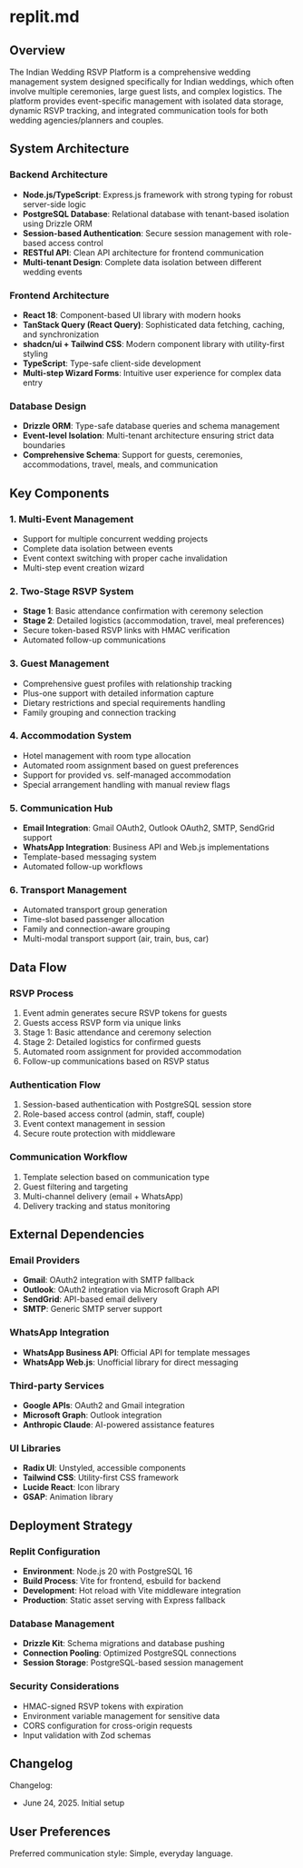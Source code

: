 # replit.md

## Overview

The Indian Wedding RSVP Platform is a comprehensive wedding management system designed specifically for Indian weddings, which often involve multiple ceremonies, large guest lists, and complex logistics. The platform provides event-specific management with isolated data storage, dynamic RSVP tracking, and integrated communication tools for both wedding agencies/planners and couples.

## System Architecture

### Backend Architecture
- **Node.js/TypeScript**: Express.js framework with strong typing for robust server-side logic
- **PostgreSQL Database**: Relational database with tenant-based isolation using Drizzle ORM
- **Session-based Authentication**: Secure session management with role-based access control
- **RESTful API**: Clean API architecture for frontend communication
- **Multi-tenant Design**: Complete data isolation between different wedding events

### Frontend Architecture
- **React 18**: Component-based UI library with modern hooks
- **TanStack Query (React Query)**: Sophisticated data fetching, caching, and synchronization
- **shadcn/ui + Tailwind CSS**: Modern component library with utility-first styling
- **TypeScript**: Type-safe client-side development
- **Multi-step Wizard Forms**: Intuitive user experience for complex data entry

### Database Design
- **Drizzle ORM**: Type-safe database queries and schema management
- **Event-level Isolation**: Multi-tenant architecture ensuring strict data boundaries
- **Comprehensive Schema**: Support for guests, ceremonies, accommodations, travel, meals, and communication

## Key Components

### 1. Multi-Event Management
- Support for multiple concurrent wedding projects
- Complete data isolation between events
- Event context switching with proper cache invalidation
- Multi-step event creation wizard

### 2. Two-Stage RSVP System
- **Stage 1**: Basic attendance confirmation with ceremony selection
- **Stage 2**: Detailed logistics (accommodation, travel, meal preferences)
- Secure token-based RSVP links with HMAC verification
- Automated follow-up communications

### 3. Guest Management
- Comprehensive guest profiles with relationship tracking
- Plus-one support with detailed information capture
- Dietary restrictions and special requirements handling
- Family grouping and connection tracking

### 4. Accommodation System
- Hotel management with room type allocation
- Automated room assignment based on guest preferences
- Support for provided vs. self-managed accommodation
- Special arrangement handling with manual review flags

### 5. Communication Hub
- **Email Integration**: Gmail OAuth2, Outlook OAuth2, SMTP, SendGrid support
- **WhatsApp Integration**: Business API and Web.js implementations
- Template-based messaging system
- Automated follow-up workflows

### 6. Transport Management
- Automated transport group generation
- Time-slot based passenger allocation
- Family and connection-aware grouping
- Multi-modal transport support (air, train, bus, car)

## Data Flow

### RSVP Process
1. Event admin generates secure RSVP tokens for guests
2. Guests access RSVP form via unique links
3. Stage 1: Basic attendance and ceremony selection
4. Stage 2: Detailed logistics for confirmed guests
5. Automated room assignment for provided accommodation
6. Follow-up communications based on RSVP status

### Authentication Flow
1. Session-based authentication with PostgreSQL session store
2. Role-based access control (admin, staff, couple)
3. Event context management in session
4. Secure route protection with middleware

### Communication Workflow
1. Template selection based on communication type
2. Guest filtering and targeting
3. Multi-channel delivery (email + WhatsApp)
4. Delivery tracking and status monitoring

## External Dependencies

### Email Providers
- **Gmail**: OAuth2 integration with SMTP fallback
- **Outlook**: OAuth2 integration via Microsoft Graph API
- **SendGrid**: API-based email delivery
- **SMTP**: Generic SMTP server support

### WhatsApp Integration
- **WhatsApp Business API**: Official API for template messages
- **WhatsApp Web.js**: Unofficial library for direct messaging

### Third-party Services
- **Google APIs**: OAuth2 and Gmail integration
- **Microsoft Graph**: Outlook integration
- **Anthropic Claude**: AI-powered assistance features

### UI Libraries
- **Radix UI**: Unstyled, accessible components
- **Tailwind CSS**: Utility-first CSS framework
- **Lucide React**: Icon library
- **GSAP**: Animation library

## Deployment Strategy

### Replit Configuration
- **Environment**: Node.js 20 with PostgreSQL 16
- **Build Process**: Vite for frontend, esbuild for backend
- **Development**: Hot reload with Vite middleware integration
- **Production**: Static asset serving with Express fallback

### Database Management
- **Drizzle Kit**: Schema migrations and database pushing
- **Connection Pooling**: Optimized PostgreSQL connections
- **Session Storage**: PostgreSQL-based session management

### Security Considerations
- HMAC-signed RSVP tokens with expiration
- Environment variable management for sensitive data
- CORS configuration for cross-origin requests
- Input validation with Zod schemas

## Changelog

Changelog:
- June 24, 2025. Initial setup

## User Preferences

Preferred communication style: Simple, everyday language.